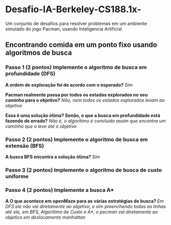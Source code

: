 # Desafio-IA-Berkeley-CS188.1x-
Um conjunto de desafios para resolver problemas em um ambiente simulado do jogo Pacman, usando Inteligencia Artificial



<h2>Encontrando comida em um ponto fixo usando algoritmos de busca</h2>

<h3>Passo 1 (2 pontos) Implemente o algoritmo de busca em profundidade (DFS)</h3>

<b>A ordem de exploração foi de acordo com o esperado?</b>
<i>Sim</i>

<b>Pacman realmente passa por todos os estados explorados no seu caminho para o objetivo?</b>
<i>Não, nem todos os estados explorados levam ao objetivo</i>

<b>Essa é uma solução ótima? Senão, o que a busca em profundidade está fazendo de errado?</b>
<i>Não é, o algoritimo é convluido assim que encontra um caminho que o leve até o objetivo</i>

<h3>Passo 2 (2 pontos) Implemente o algoritmo de busca em extensão (BFS) </h3>

<b>A busca BFS encontra a solução ótima? </b>
<i>Sim</i>

<h3>Passo 3 (2 pontos) Implemente o algoritmo de busca de custo uniforme </h3>

<h3>Passo 4 (2 pontos) Implemente a busca A* </h3>

<b>A O que acontece em openMaze para as várias estratégias de busca? </b>
<i>Em DFS ele não vai diretamente ao objetivo, e sim preenchendo todas as linhas até ele, em BFS, Algoritimo de Custo e A*, o pecman vai diretamente ao objetico em deslocamento manhattan</i>

